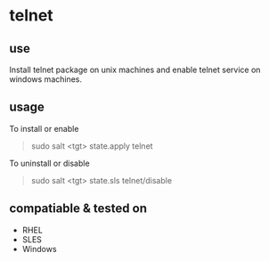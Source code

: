 # telnet

## use
Install telnet package on unix machines and enable telnet service on windows machines.

## usage

To install or enable 

> sudo salt \<tgt> state.apply telnet

To uninstall or disable 

> sudo salt \<tgt> state.sls telnet/disable

## compatiable & tested on 
* RHEL
* SLES
* Windows

